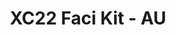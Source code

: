 ---
title: XC22 Faci Kit - AU
redirect_to: https://drive.google.com/drive/folders/1ScIekfXyX5O-tRxLgAOOg15vSN-m-xSv?usp=sharing
redirect_from: 
  - /XC22_AU_FaciKit
---
